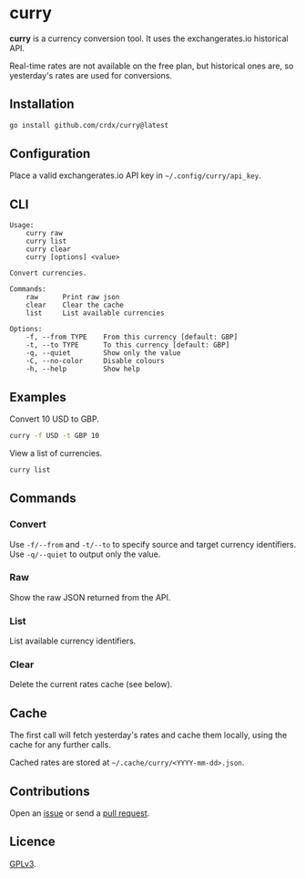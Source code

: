 # curry

**curry** is a currency conversion tool. It uses the exchangerates.io historical API.

Real-time rates are not available on the free plan, but historical ones are, so yesterday's rates are used for conversions.

## Installation

```bash
go install github.com/crdx/curry@latest
```

## Configuration

Place a valid exchangerates.io API key in `~/.config/curry/api_key`.

## CLI

```
Usage:
    curry raw
    curry list
    curry clear
    curry [options] <value>

Convert currencies.

Commands:
    raw      Print raw json
    clear    Clear the cache
    list     List available currencies

Options:
    -f, --from TYPE    From this currency [default: GBP]
    -t, --to TYPE      To this currency [default: GBP]
    -q, --quiet        Show only the value
    -C, --no-color     Disable colours
    -h, --help         Show help
```

## Examples

Convert 10 USD to GBP.

```bash
curry -f USD -t GBP 10
```

View a list of currencies.

```bash
curry list
```

## Commands

### Convert

Use `-f/--from` and `-t/--to` to specify source and target currency identifiers. Use `-q/--quiet` to output only the value.

### Raw

Show the raw JSON returned from the API.

### List

List available currency identifiers.

### Clear

Delete the current rates cache (see below).

## Cache

The first call will fetch yesterday's rates and cache them locally, using the cache for any further calls.

Cached rates are stored at `~/.cache/curry/<YYYY-mm-dd>.json`.

## Contributions

Open an [issue](https://github.com/crdx/curry/issues) or send a [pull request](https://github.com/crdx/curry/pulls).

## Licence

[GPLv3](LICENCE).
